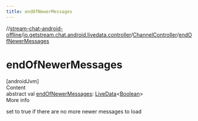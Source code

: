 ```yaml
---
title: endOfNewerMessages
---
```

//[stream-chat-android-offline](../../../index.md)/[io.getstream.chat.android.livedata.controller](../index.md)/[ChannelController](index.md)/[endOfNewerMessages](endOfNewerMessages.md)



# endOfNewerMessages  
[androidJvm]  
Content  
abstract val [endOfNewerMessages](endOfNewerMessages.md): [LiveData](https://developer.android.com/reference/kotlin/androidx/lifecycle/LiveData.html)&lt;[Boolean](https://kotlinlang.org/api/latest/jvm/stdlib/kotlin/-boolean/index.html)&gt;  
More info  


set to true if there are no more newer messages to load

  



